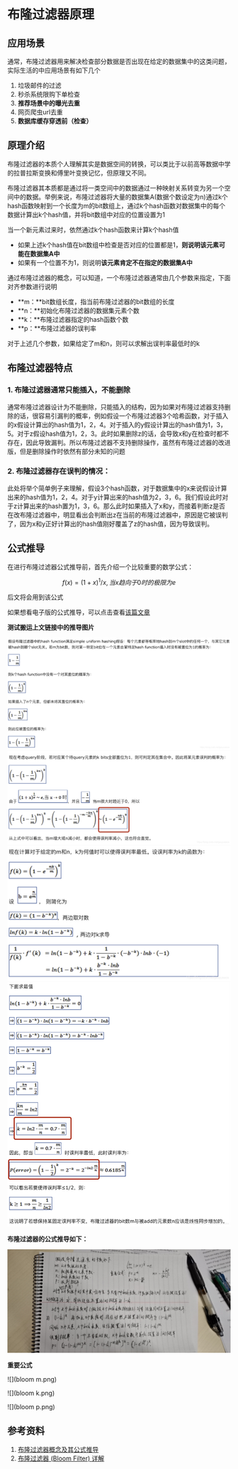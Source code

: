 # 布隆过滤器原理

## 应用场景

通常，布隆过滤器用来解决检查部分数据是否出现在给定的数据集中的这类问题，实际生活的中应用场景有如下几个

1. 垃圾邮件的过滤
2. 秒杀系统限购下单检查
3. **推荐场景中的曝光去重**
4. 网页爬虫url去重
5. **数据库缓存穿透前（检查）**

## 原理介绍

布隆过滤器的本质个人理解其实是数据空间的转换，可以类比于以前高等数据中学的拉普拉斯变换和傅里叶变换记忆，但原理又不同。

布隆过滤器其本质都是通过将一类空间中的数据通过一种映射关系转变为另一个空间中的数据。举例来说，布隆过滤器将大量的数据集A(数据个数设定为n)通过k个hash函数映射到一个长度为m的bit数组上，通过k个hash函数对数据集中的每个数据计算出k个hash值，并将bit数组中对应的位置设置为1

当一个新元素过来时，依然通过k个hash函数来计算k个hash值 
 
* 如果上述k个hash值在bit数组中检查是否对应的位置都是1，**则说明该元素可能在数据集A中**  
* 如果有一个位置不为1，则说明**该元素肯定不在指定的数据集A中**

通过布隆过滤器的概念，可以知道，一个布隆过滤器通常由几个参数来指定，下面对齐参数进行说明

* **m：**bit数组长度，指当前布隆过滤器的bit数组的长度
* **n：**初始化布隆过滤器的数据集元素个数
* **k：**布隆过滤器指定的hash函数个数
* **p：**布隆过滤器的误判率

对于上述几个参数，如果给定了m和n，则可以求解出误判率最低时的k

## 布隆过滤器特点

### **1. 布隆过滤器通常只能插入，不能删除**  

通常布隆过滤器设计为不能删除，只能插入的结构，因为如果对布隆过滤器支持删除的话，很容易引漏判的概率，例如假设一个布隆过滤器3个哈希函数，对于插入的x假设计算出的hash值为1，2，4。对于插入的y假设计算出的hash值为1，3，5。对于z假设hash值为1，2，3。此时如果删除z的话，会导致x和y在检查时都不存在，因此导致漏判。所以布隆过滤器不支持删除操作，虽然有布隆过滤器的改进版，但是删除操作时依然有部分未知的问题

### **2. 布隆过滤器存在误判的情况：**   
此处将举个简单例子来理解，假设3个hash函数，对于数据集中的x来说假设计算出来的hash值为1，2，4。对于y计算出来的hash值为2，3，6。我们假设此时对于z计算出来的hash置为1，3，6。那么此时如果插入了x和y，而接着判断z是否在改布隆过滤器中，明显看出会判断出z在当前的布隆过滤器中，原因是它被误判了，因为x和y正好计算出的hash值刚好覆盖了z的hash值，因为导致误判。


## 公式推导

在进行布隆过滤器公式推导前，首先介绍一个比较重要的数学公式：


``` math
 f(x)=(1+x)^1/x,当x趋向于0时的极限为e
```
后文将会用到该公式

如果想看电子版的公式推导，可以点击查看[该篇文章](https://blog.csdn.net/gaoyueace/article/details/90410735)

**测试搬运上文链接中的推导图片**

![](推导1.png)
![](推导2.png)
![](推导3.png)
![](推导4.png)

**布隆过滤器的公式推导如下：**

![](./bloom推导.jpeg)


**重要公式**

![](bloom m.png)

![](bloom k.png)

![](bloom p.png)


## 参考资料

1. [布隆过滤器概念及其公式推导](https://blog.csdn.net/gaoyueace/article/details/90410735)
2. [布隆过滤器 (Bloom Filter) 详解](https://blog.csdn.net/houzuoxin/article/details/20907911)